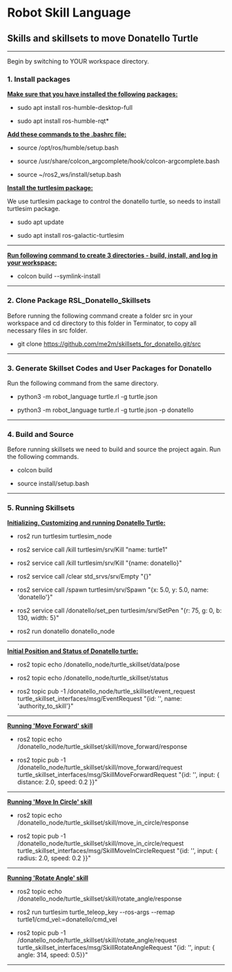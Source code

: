 # **Robot Skill Language**

## **Skills and skillsets to move Donatello Turtle**
****
Begin by switching to YOUR workspace directory.

### **1. Install packages**

<ins> **Make sure that you have installed the following packages:** </ins>


* sudo apt install ros-humble-desktop-full

* sudo apt install ros-humble-rqt*

<ins> **Add these commands to the .bashrc file:** </ins>

* source /opt/ros/humble/setup.bash        

* source /usr/share/colcon_argcomplete/hook/colcon-argcomplete.bash     
      
* source ~/ros2_ws/install/setup.bash       


<ins> **Install the turtlesim package:** </ins>

We use turtlesim package to control the donatello turtle, so needs to install turtlesim package.

* sudo apt update

* sudo apt install ros-galactic-turtlesim
****
<ins> **Run following command to create 3 directories - build, install, and log in your workspace:** </ins>

* colcon build  --symlink-install
****
 
### **2. Clone Package RSL_Donatello_Skillsets**

Before running the following command create a folder src in your workspace and cd directory to this folder in Terminator, to copy all necessary files in src folder.

* git clone https://github.com/me2m/skillsets_for_donatello.git/src
****

### **3. Generate Skillset Codes and User Packages for Donatello**

Run the following command from the same directory.

* python3 -m robot_language turtle.rl -g turtle.json

* python3 -m robot_language turtle.rl -g turtle.json -p donatello
****
    

### **4. Build and Source**

Before running skillsets we need to build and source the project again. Run the following commands.

* colcon build

* source install/setup.bash
****


### **5. Running Skillsets**

<ins> **Initializing, Customizing and running Donatello Turtle:** </ins>

* ros2 run turtlesim turtlesim_node

* ros2 service call /kill turtlesim/srv/Kill "name: turtle1"

* ros2 service call /kill turtlesim/srv/Kill "{name: donatello}"

* ros2 service call /clear std_srvs/srv/Empty "{}"

* ros2 service call /spawn turtlesim/srv/Spawn "{x: 5.0, y: 5.0, name: 'donatello'}"

* ros2 service call /donatello/set_pen turtlesim/srv/SetPen "{r: 75, g: 0, b: 130, width: 5}"

* ros2 run donatello donatello_node
****

<ins> **Initial Position and Status of Donatello turtle:** </ins>

* ros2 topic echo /donatello_node/turtle_skillset/data/pose

* ros2 topic echo /donatello_node/turtle_skillset/status

* ros2 topic pub -1 /donatello_node/turtle_skillset/event_request turtle_skillset_interfaces/msg/EventRequest "{id: '', name: 'authority_to_skill'}"
****

<ins> **Running 'Move Forward' skill** </ins>

* ros2 topic echo /donatello_node/turtle_skillset/skill/move_forward/response

* ros2 topic pub -1 /donatello_node/turtle_skillset/skill/move_forward/request turtle_skillset_interfaces/msg/SkillMoveForwardRequest "{id: '', input: { distance: 2.0, speed: 0.2 }}"
****

<ins> **Running 'Move In Circle' skill** </ins>

* ros2 topic echo /donatello_node/turtle_skillset/skill/move_in_circle/response

* ros2 topic pub -1 /donatello_node/turtle_skillset/skill/move_in_circle/request turtle_skillset_interfaces/msg/SkillMoveInCircleRequest "{id: '', input: { radius: 2.0, speed: 0.2 }}"
****

<ins> **Running 'Rotate Angle' skill** </ins>

* ros2 topic echo /donatello_node/turtle_skillset/skill/rotate_angle/response

* ros2 run turtlesim turtle_teleop_key --ros-args --remap turtle1/cmd_vel:=donatello/cmd_vel

* ros2 topic pub -1 /donatello_node/turtle_skillset/skill/rotate_angle/request turtle_skillset_interfaces/msg/SkillRotateAngleRequest "{id: '', input: { angle: 314, speed: 0.5}}"
****
